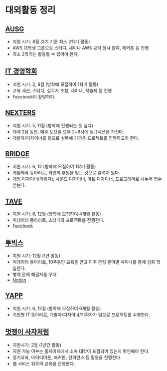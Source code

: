 # 대외활동 정리

## [AUSG](https://www.facebook.com/ausgkr/)
- 지원 시기: 8월 (3기 기준 최소 2학기 활동)
- AWS 대학생 그룹으로 스터디, 세미나 AWS 공식 행사 참여, 해커톤 등 진행
- 최소 2학기는 활동할 수 있어야 한다.

## [IT 경영학회](https://www.facebook.com/kusitms.page/)
- 지원 시기: 2, 8월 (방학에 모집하여 1학기 활동)
- 교육 세션, 스터디, 실무자 초청, 세미나, 학술제 등 진행
- Facebook이 활발하다.

## [NEXTERS](https://www.facebook.com/Nexterspage/?ref=br_rs)
- 지원 시기: 5, 11월 (방학에 진행되는 듯 싶다)
- 대략 2달 동안, 매주 토요일 오후 2~6시에 정규세션을 가진다.
- 개발자/디자이너를 팀으로 실무에 가까운 프로젝트를 진행하고자 한다.

## [BRIDGE](https://www.facebook.com/bridge1000/)
- 지원 시기: 6, 12 (방학에 모집하여 1학기 활동)
- 게임제작 동아리로, 라인의 후원을 받는 것으로 알려져 있다.
- 게임 디자이너(기획자), 사운드 디자이너, 아트 디자이너, 프로그래머로 나누어 접수 받는다.

## [TAVE](https://blog.naver.com/t-ave)
- 지원 시기: 6, 12월 (방학에 모집하여 4개월 활동)
- 빅데이터 동아리로, 스터디와 프로젝트를 진행한다.
- [Facebook](https://www.facebook.com/pg/TechnologywaAVE/photos/?ref=page_internal)

## [투빅스](http://www.datamarket.kr/xe/)
- 지원 시기: 12월 (1년 활동)
- 빅데이터 동아리로, 10주동안 교육을 받고 이후 관심 분야별 세미나를 통해 심화 학습한다.
- 병역 문제 해결자를 우대
- [Notion](https://www.notion.so/Tobigs-7cccc5aebf5a4245ac7a6e82d640d69f)

## [YAPP](https://www.facebook.com/yapp.co.kr/)
- 지원 시기: 6, 12월 (방학에 모집하여 6개월 활동)
- 기업형 IT 동아리로, 개발자/디자이너/기획자가 팀으로 프로젝트를 수행한다.

## [멋쟁이 사자처럼](https://www.facebook.com/likelion.net/?ref=br_rs)
- 지원시기: 2월 (1년간 활동)
- 지원 가능 여부는 홈페이지에서 소속 대학이 포함되어 있는지 확인해야 한다.
- 정기교육, 아이디어톤, 해커톤, 컨퍼런스 등 활동을 진행한다. 
- 웹 서비스 위주의 교육을 진행한다. 

